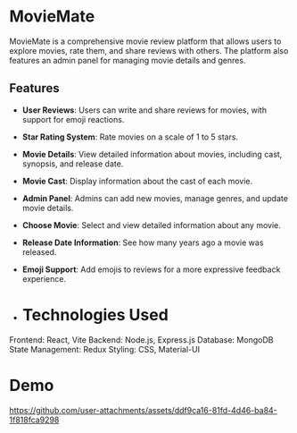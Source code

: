 # MovieMate

MovieMate is a comprehensive movie review platform that allows users to explore movies, rate them, and share reviews with others. The platform also features an admin panel for managing movie details and genres.

## Features

- **User Reviews**: Users can write and share reviews for movies, with support for emoji reactions.
- **Star Rating System**: Rate movies on a scale of 1 to 5 stars.
- **Movie Details**: View detailed information about movies, including cast, synopsis, and release date.
- **Movie Cast**: Display information about the cast of each movie.
- **Admin Panel**: Admins can add new movies, manage genres, and update movie details.
- **Choose Movie**: Select and view detailed information about any movie.
- **Release Date Information**: See how many years ago a movie was released.
- **Emoji Support**: Add emojis to reviews for a more expressive feedback experience.

- # Technologies Used
Frontend: React, Vite
Backend: Node.js, Express.js
Database: MongoDB
State Management: Redux
Styling: CSS, Material-UI


# Demo
https://github.com/user-attachments/assets/ddf9ca16-81fd-4d46-ba84-1f818fca9298

